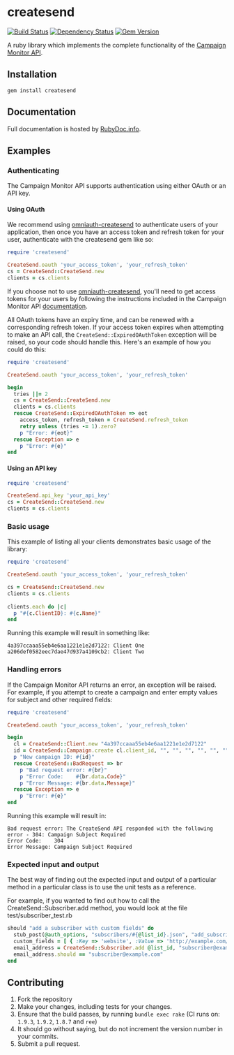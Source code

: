 # createsend
[![Build Status](https://secure.travis-ci.org/campaignmonitor/createsend-ruby.png)][travis] [![Dependency Status](https://gemnasium.com/campaignmonitor/createsend-ruby.png)][gemnasium] [![Gem Version](https://badge.fury.io/rb/createsend.png)][gembadge]

A ruby library which implements the complete functionality of the [Campaign Monitor API](http://www.campaignmonitor.com/api/).

[travis]: http://travis-ci.org/campaignmonitor/createsend-ruby
[gemnasium]: https://gemnasium.com/campaignmonitor/createsend-ruby
[gembadge]: http://badge.fury.io/rb/createsend

## Installation

    gem install createsend

## Documentation

Full documentation is hosted by [RubyDoc.info](http://rubydoc.info/gems/createsend/frames).

## Examples

### Authenticating

The Campaign Monitor API supports authentication using either OAuth or an API key.

#### Using OAuth

We recommend using [omniauth-createsend](https://github.com/campaignmonitor/omniauth-createsend) to authenticate users of your application, then once you have an access token and refresh token for your user, authenticate with the createsend gem like so:

```ruby
require 'createsend'

CreateSend.oauth 'your_access_token', 'your_refresh_token'
cs = CreateSend::CreateSend.new
clients = cs.clients
```

If you choose not to use [omniauth-createsend](https://github.com/campaignmonitor/omniauth-createsend), you'll need to get access tokens for your users by following the instructions included in the Campaign Monitor API [documentation](http://www.campaignmonitor.com/api/getting-started/#authenticating_with_oauth).

All OAuth tokens have an expiry time, and can be renewed with a corresponding refresh token. If your access token expires when attempting to make an API call, the `CreateSend::ExpiredOAuthToken` exception will be raised, so your code should handle this. Here's an example of how you could do this:

```ruby
require 'createsend'

CreateSend.oauth 'your_access_token', 'your_refresh_token'

begin
  tries ||= 2
  cs = CreateSend::CreateSend.new
  clients = cs.clients
  rescue CreateSend::ExpiredOAuthToken => eot
    access_token, refresh_token = CreateSend.refresh_token
    retry unless (tries -= 1).zero?
    p "Error: #{eot}"
  rescue Exception => e
    p "Error: #{e}"
end
```

#### Using an API key

```ruby
require 'createsend'

CreateSend.api_key 'your_api_key'
cs = CreateSend::CreateSend.new
clients = cs.clients
```

### Basic usage
This example of listing all your clients demonstrates basic usage of the library:

```ruby
require 'createsend'

CreateSend.oauth 'your_access_token', 'your_refresh_token'

cs = CreateSend::CreateSend.new
clients = cs.clients
    
clients.each do |c|
  p "#{c.ClientID}: #{c.Name}"
end
```

Running this example will result in something like:

```
4a397ccaaa55eb4e6aa1221e1e2d7122: Client One
a206def0582eec7dae47d937a4109cb2: Client Two
```

### Handling errors
If the Campaign Monitor API returns an error, an exception will be raised. For example, if you attempt to create a campaign and enter empty values for subject and other required fields:

```ruby
require 'createsend'

CreateSend.oauth 'your_access_token', 'your_refresh_token'

begin
  cl = CreateSend::Client.new "4a397ccaaa55eb4e6aa1221e1e2d7122"
  id = CreateSend::Campaign.create cl.client_id, "", "", "", "", "", "", "", [], []
  p "New campaign ID: #{id}"
  rescue CreateSend::BadRequest => br
    p "Bad request error: #{br}"
    p "Error Code:    #{br.data.Code}"
    p "Error Message: #{br.data.Message}"
  rescue Exception => e
    p "Error: #{e}"
end
```

Running this example will result in:

```
Bad request error: The CreateSend API responded with the following error - 304: Campaign Subject Required
Error Code:    304
Error Message: Campaign Subject Required
```

### Expected input and output
The best way of finding out the expected input and output of a particular method in a particular class is to use the unit tests as a reference.

For example, if you wanted to find out how to call the CreateSend::Subscriber.add method, you would look at the file test/subscriber_test.rb

```ruby
should "add a subscriber with custom fields" do
  stub_post(@auth_options, "subscribers/#{@list_id}.json", "add_subscriber.json")
  custom_fields = [ { :Key => 'website', :Value => 'http://example.com/' } ]
  email_address = CreateSend::Subscriber.add @list_id, "subscriber@example.com", "Subscriber", custom_fields, true
  email_address.should == "subscriber@example.com"
end
```

## Contributing
1. Fork the repository
2. Make your changes, including tests for your changes.
3. Ensure that the build passes, by running `bundle exec rake` (CI runs on: `1.9.3`, `1.9.2`, `1.8.7` and `ree`)
4. It should go without saying, but do not increment the version number in your commits.
5. Submit a pull request.
